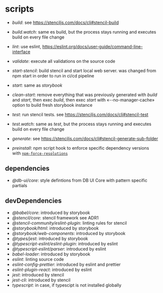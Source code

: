 # scripts

* *build*: see <https://stenciljs.com/docs/cli#stencil-build>
* *build.watch*: same es build, but the process stays running and executes build on every file change
* *lint*: use eslint, <https://eslint.org/docs/user-guide/command-line-interface>
* *validate*: execute all validations on the source code
* *start-stencil*: build stencil and start local web server. was changed from npm start in order to run in ci/cd pipeline
* *start*: same as *storybook*
* *clean-start*: remove everything that was previously generated with *build* and *start*, then exec *build*, then exec *start* with «--no-manager-cache» option to build fresh storybook instance
* *test*: run stencil tests. see <https://stenciljs.com/docs/cli#stencil-test>
* *test.watch*: same as *test*, but the process stays running and executes build on every file change
* *generate*: see <https://stenciljs.com/docs/cli#stencil-generate-sub-folder>

* *preinstall*: npm script hook to enforce specific dependency versions with [`npm-force-resolutions`](https://www.npmjs.com/package/npm-force-resolutions)



## dependencies

* *@db-ui/core*: style defintions from DB UI Core with pattern specific partials

## devDependencies

* *@babel/core*: introduced by storybook
* *@stencil/core*: stencil framework see ADR1
* *@stencil-community/eslint-plugin*: linting rules for stencil
* *@storybook/html*: introduced by storybook
* *@storybook/web-components*: introduced by storybook
* *@types/jest*: introduced by storybook
* *@typescript-eslint/eslint-plugin*: introduced by eslint
* *@typescript-eslint/parser*: introduced by eslint
* *babel-loader*: introduced by storybook
* *eslint*: linting source code
* *eslint-config-prettier*: introduced by eslint and prettier
* *eslint-plugin-react*: introduced by eslint
* *jest*: introduced by stencil
* *jest-cli*: introduced by stencil
* *typescript*: in case, if typescipt is not installed globally

